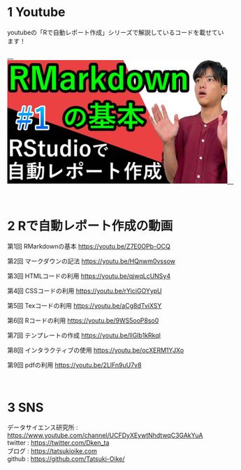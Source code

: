 # 1 Youtube
youtubeの「Rで自動レポート作成」シリーズで解説しているコードを載せています！

<a href="https://www.youtube.com/watch?v=Z7E0OPb-OCQ&list=PL7BUpEjz_maTjqAvjKATE0cXq1bgeVn6v">　<img src="image/rmarkdown.JPG">　</a>

<br>

# 2 Rで自動レポート作成の動画

第1回 RMarkdownの基本
https://youtu.be/Z7E0OPb-OCQ

第2回 マークダウンの記法
https://youtu.be/HQnwm0vssow

第3回 HTMLコードの利用
https://youtu.be/qjwqLcUNSy4

第4回 CSSコードの利用
https://youtu.be/rYiciGOYypU

第5回 Texコードの利用
https://youtu.be/aCg8dTviXSY

第6回 Rコードの利用
https://youtu.be/9WS5ooP8so0

第7回 テンプレートの作成
https://youtu.be/llGIb1kRkqI

第8回 インタラクティブの使用
https://youtu.be/ocXERM1YJXo

第9回 pdfの利用
https://youtu.be/2LlFn9uU7v8


<br>

# 3 SNS
データサイエンス研究所 : https://www.youtube.com/channel/UCFDyXEywtNhdtwqC3GAkYuA <br>
twitter : https://twitter.com/Dken_ta <br>
ブログ : https://tatsukioike.com <br>
github : https://github.com/Tatsuki-Oike/ <br>

